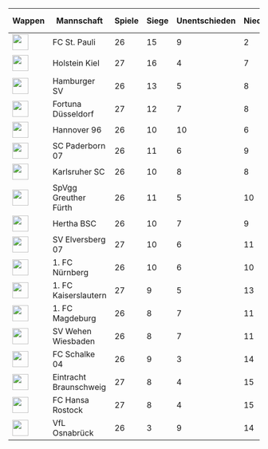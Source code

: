 |Wappen|Mannschaft|Spiele|Siege|Unentschieden|Niederlagen|Tore|Gegentore|Tordifferenz|Punkte|Tendenz|Laufendes Spiel|
|------|----------|------|-----|-------------|-----------|----|---------|------------|------|-------|---------------|
|<img src="https://upload.wikimedia.org/wikipedia/de/b/b3/Fc_st_pauli_logo.svg" height="32" />|FC St. Pauli|26|15|9|2|48|25|23|54|SSNSS||
|<img src="https://upload.wikimedia.org/wikipedia/commons/thumb/3/30/Holstein_Kiel_Logo.svg/300px-Holstein_Kiel_Logo.svg.png" height="32" />|Holstein Kiel|27|16|4|7|50|34|16|52|SSUNS|1:0 (FC Hansa Rostock)|
|<img src="https://upload.wikimedia.org/wikipedia/commons/f/f7/Hamburger_SV_logo.svg" height="32" />|Hamburger SV|26|13|5|8|50|37|13|44|SNNSU||
|<img src="https://upload.wikimedia.org/wikipedia/commons/thumb/9/94/Fortuna_D%C3%BCsseldorf.svg/150px-Fortuna_D%C3%BCsseldorf.svg.png" height="32" />|Fortuna Düsseldorf|27|12|7|8|56|35|21|43|SSUSU|0:1 (1. FC Kaiserslautern)|
|<img src="https://upload.wikimedia.org/wikipedia/commons/c/cd/Hannover_96_Logo.svg" height="32" />|Hannover 96|26|10|10|6|47|35|12|40|UUUNS||
|<img src="https://upload.wikimedia.org/wikipedia/commons/e/e3/SC_Paderborn_07_Logo.svg" height="32" />|SC Paderborn 07|26|11|6|9|40|43|-3|39|NUUSN||
|<img src="https://upload.wikimedia.org/wikipedia/commons/c/c8/Karlsruher_SC_Logo_2.svg" height="32" />|Karlsruher SC|26|10|8|8|55|41|14|38|SNSSU||
|<img src="https://i.imgur.com/pwuVbKr.png" height="32" />|SpVgg Greuther Fürth|26|11|5|10|37|38|-1|38|NNNSN||
|<img src="https://i.imgur.com/apFwbYZ.png" height="32" />|Hertha BSC|26|10|7|9|50|43|7|37|SNUUS||
|<img src="https://upload.wikimedia.org/wikipedia/commons/d/d4/SV_Elversberg_Logo_2015.svg" height="32" />|SV Elversberg 07|27|10|6|11|39|43|-4|36|NSNNS|0:0 (Eintracht Braunschweig)|
|<img src="https://upload.wikimedia.org/wikipedia/commons/f/fa/1._FC_N%C3%BCrnberg_logo.svg" height="32" />|1. FC Nürnberg|26|10|6|10|35|45|-10|36|NSSNU||
|<img src="https://upload.wikimedia.org/wikipedia/commons/d/d3/Logo_1_FC_Kaiserslautern.svg" height="32" />|1. FC Kaiserslautern|27|9|5|13|43|51|-8|32|USSNU|1:0 (Fortuna Düsseldorf)|
|<img src="https://upload.wikimedia.org/wikipedia/commons/thumb/8/84/1._FC_Magdeburg.svg/210px-1._FC_Magdeburg.svg.png" height="32" />|1. FC Magdeburg|26|8|7|11|38|41|-3|31|NNUSN||
|<img src="https://upload.wikimedia.org/wikipedia/de/thumb/3/3d/Logo_SV_Wehen_Wiesbaden.svg/1024px-Logo_SV_Wehen_Wiesbaden.svg.png" height="32" />|SV Wehen Wiesbaden|26|8|7|11|30|34|-4|31|NUSNN||
|<img src="https://upload.wikimedia.org/wikipedia/commons/9/97/FC_Schalke_04_Logo.png" height="32" />|FC Schalke 04|26|9|3|14|42|54|-12|30|NUSNS||
|<img src="https://upload.wikimedia.org/wikipedia/de/4/45/Logo_Eintracht_Braunschweig.svg" height="32" />|Eintracht Braunschweig|27|8|4|15|25|39|-14|28|SNNUN|0:0 (SV Elversberg 07)|
|<img src="https://upload.wikimedia.org/wikipedia/commons/0/00/FC_Hansa_Logo_seit_2009.png" height="32" />|FC Hansa Rostock|27|8|4|15|24|42|-18|28|SSNNU|0:1 (Holstein Kiel)|
|<img src="https://upload.wikimedia.org/wikipedia/commons/2/24/Logo_Vfl_Osnabrueck_2017.png" height="32" />|VfL Osnabrück|26|3|9|14|24|53|-29|18|NNSSN||
